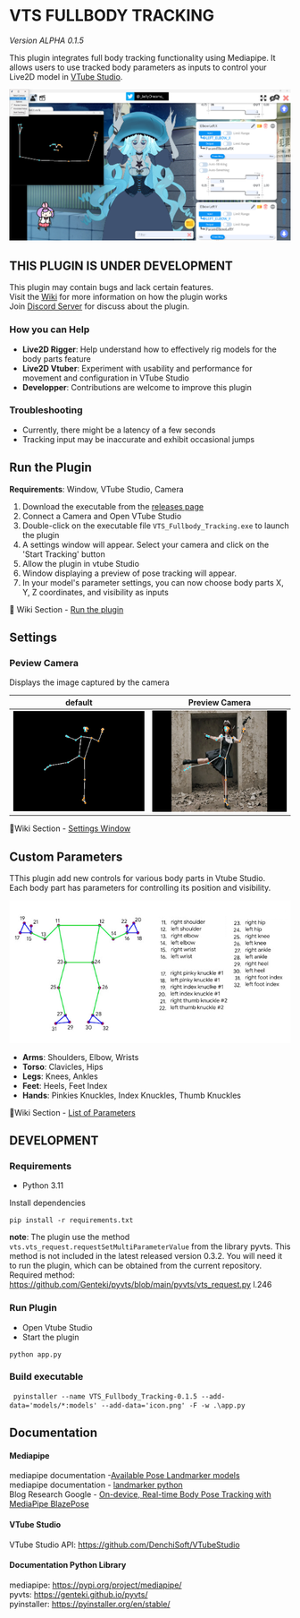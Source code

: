 # VTS FULLBODY TRACKING
_Version ALPHA 0.1.5_

This plugin integrates full body tracking functionality using Mediapipe. 
It allows users to use tracked body parameters as inputs to control your Live2D model in [VTube Studio](https://denchisoft.com/). 

![Demo Tracking Arms](readme_img/Demo_Tracking_Arms.png)

## THIS PLUGIN IS UNDER DEVELOPMENT
This plugin may contain bugs and lack certain features.<br>
Visit the [Wiki](https://github.com/jellydreams/VTS-Fullbody-Tracking/wiki) for more information on how the plugin works <br>
Join [Discord Server](https://discord.gg/9K9gejWQ3s) for discuss about the plugin.

### How you can Help
- **Live2D Rigger**: Help understand how to effectively rig models for the body parts feature
- **Live2D Vtuber**: Experiment with usability and performance for movement and configuration in VTube Studio
- **Developper**: Contributions are welcome to improve this plugin

### Troubleshooting
- Currently, there might be a latency of a few seconds
- Tracking input may be inaccurate and exhibit occasional jumps

## Run the Plugin

**Requirements**: Window, VTube Studio, Camera

1. Download the executable from the [releases page](https://github.com/jellydreams/VTS-Fullbody-Tracking/releases)
2. Connect a Camera and Open VTube Studio
4. Double-click on the executable file `VTS_Fullbody_Tracking.exe` to launch the plugin
5. A settings window will appear. Select your camera and click on the 'Start Tracking' button
6. Allow the plugin in vtube Studio
7. Window displaying a preview of pose tracking will appear.
8. In your model's parameter settings, you can now choose body parts X, Y, Z coordinates, and visibility as inputs

📖 Wiki Section - [Run the plugin](https://github.com/jellydreams/VTS-Fullbody-Tracking/wiki/Run-the-plugin)

## Settings

### Peview Camera
Displays the image captured by the camera

| default                                                  | Preview Camera                                                       | 
|----------------------------------------------------------|----------------------------------------------------------------------|
| ![exemple_preview.png](readme_img/exemple_preview.png)   | ![exemple_camera_preview.png](readme_img/exemple_camera_preview.png) | 

📖Wiki Section - [Settings Window](https://github.com/jellydreams/VTS-Fullbody-Tracking/wiki/Settings-Window)



## Custom Parameters
TThis plugin add new controls for various body parts in Vtube Studio. \
Each body part has parameters for controlling its position and visibility.

![List Bodyparts MediaPipe](readme_img/list_bodyparts.png)<br/>

- **Arms**: Shoulders, Elbow, Wrists
- **Torso**: Clavicles, Hips
- **Legs**: Knees, Ankles
- **Feet**: Heels, Feet Index
- **Hands**: Pinkies Knuckles, Index Knuckles, Thumb Knuckles

📖Wiki Section - [List of Parameters](https://github.com/jellydreams/VTS-Fullbody-Tracking/wiki/Custom-Parameters)

## DEVELOPMENT

### Requirements

- Python 3.11

Install dependencies

```shell
pip install -r requirements.txt
```

**note**: The plugin use the method `vts.vts_request.requestSetMultiParameterValue` from the library pyvts. 
This method is not included in the latest released version 0.3.2. You will need it to run the plugin, which can be obtained from the current repository. Required method: https://github.com/Genteki/pyvts/blob/main/pyvts/vts_request.py l.246

### Run Plugin

- Open Vtube Studio
- Start the plugin

```shell
python app.py
```

### Build executable

```shell
 pyinstaller --name VTS_Fullbody_Tracking-0.1.5 --add-data='models/*:models' --add-data='icon.png' -F -w .\app.py
```

## Documentation

#### Mediapipe
mediapipe documentation -[Available Pose Landmarker models](https://developers.google.com/mediapipe/solutions/vision/pose_landmarker/index#models)<br/>
mediapipe documentation - [landmarker python](https://developers.google.com/mediapipe/solutions/vision/pose_landmarker/python)<br/>
Blog Research Google - [On-device, Real-time Body Pose Tracking with MediaPipe BlazePose](https://blog.research.google/2020/08/on-device-real-time-body-pose-tracking.html)


#### VTube Studio

VTube Studio API: https://github.com/DenchiSoft/VTubeStudio

#### Documentation Python Library
mediapipe: https://pypi.org/project/mediapipe/ <br/>
pyvts: https://genteki.github.io/pyvts/ <br/>
pyinstaller: https://pyinstaller.org/en/stable/



